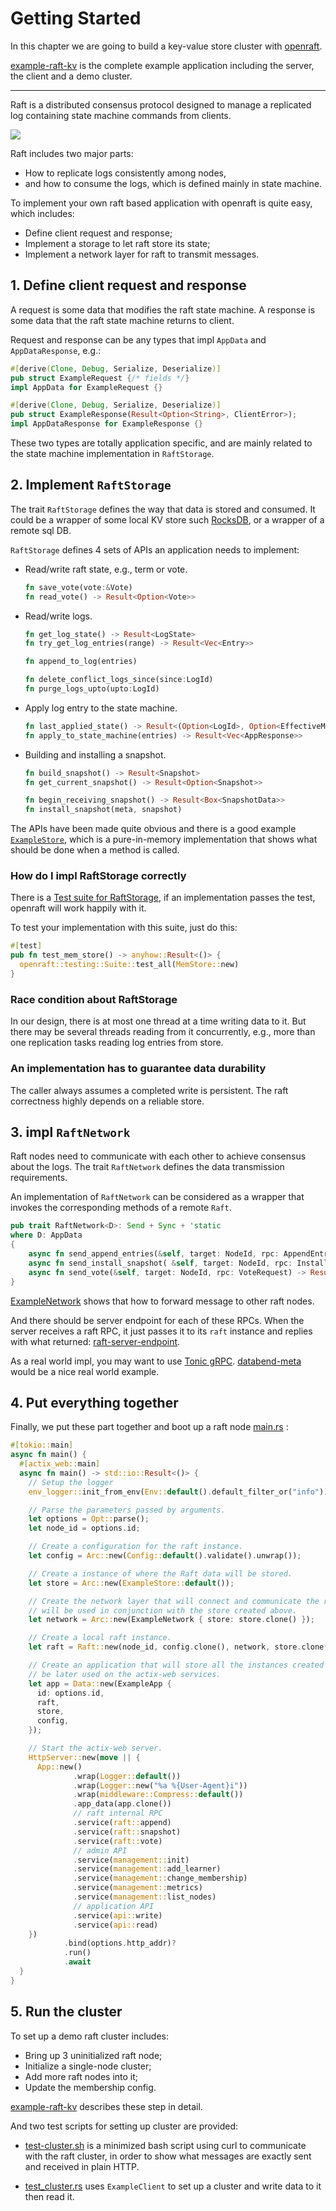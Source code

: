 # Getting Started

In this chapter we are going to build a key-value store cluster with [openraft](https://github.com/datafuselabs/openraft).

[example-raft-kv](https://github.com/datafuselabs/openraft/tree/main/example-raft-kv)
is the complete example application including the server, the client and a demo cluster.

---

Raft is a distributed consensus protocol designed to manage a replicated log containing state machine commands from clients.

<p>
    <img style="max-width:600px;" src="./images/raft-overview.png"/>
</p>


Raft includes two major parts:

- How to replicate logs consistently among nodes,
- and how to consume the logs, which is defined mainly in state machine.

To implement your own raft based application with openraft is quite easy, which
includes:

- Define client request and response;
- Implement a storage to let raft store its state;
- Implement a network layer for raft to transmit messages.

## 1. Define client request and response

A request is some data that modifies the raft state machine.
A response is some data that the raft state machine returns to client.

Request and response can be any types that impl `AppData` and `AppDataResponse`,
e.g.:

```rust
#[derive(Clone, Debug, Serialize, Deserialize)]
pub struct ExampleRequest {/* fields */}
impl AppData for ExampleRequest {}

#[derive(Clone, Debug, Serialize, Deserialize)]
pub struct ExampleResponse(Result<Option<String>, ClientError>);
impl AppDataResponse for ExampleResponse {}
```

These two types are totally application specific, and are mainly related to the
state machine implementation in `RaftStorage`.


## 2. Implement `RaftStorage`

The trait `RaftStorage` defines the way that data is stored and consumed.
It could be a wrapper of some local KV store such [RocksDB](https://docs.rs/rocksdb/latest/rocksdb/),
or a wrapper of a remote sql DB.

`RaftStorage` defines 4 sets of APIs an application needs to implement:

- Read/write raft state, e.g., term or vote.
    ```rust
    fn save_vote(vote:&Vote)
    fn read_vote() -> Result<Option<Vote>>
    ```

- Read/write logs.
    ```rust
    fn get_log_state() -> Result<LogState>
    fn try_get_log_entries(range) -> Result<Vec<Entry>>

    fn append_to_log(entries)

    fn delete_conflict_logs_since(since:LogId)
    fn purge_logs_upto(upto:LogId)
    ```

- Apply log entry to the state machine.
    ```rust
    fn last_applied_state() -> Result<(Option<LogId>, Option<EffectiveMembership>)>
    fn apply_to_state_machine(entries) -> Result<Vec<AppResponse>>
    ```

- Building and installing a snapshot.
    ```rust
    fn build_snapshot() -> Result<Snapshot>
    fn get_current_snapshot() -> Result<Option<Snapshot>>

    fn begin_receiving_snapshot() -> Result<Box<SnapshotData>>
    fn install_snapshot(meta, snapshot)
    ```

The APIs have been made quite obvious and there is a good example
[`ExampleStore`](https://github.com/datafuselabs/openraft/blob/main/example-raft-kv/src/store/mod.rs),
which is a pure-in-memory implementation that shows what should be done when a
method is called.


### How do I impl RaftStorage correctly

There is a [Test suite for RaftStorage](https://github.com/datafuselabs/openraft/blob/main/memstore/src/test.rs),
if an implementation passes the test, openraft will work happily with it.

To test your implementation with this suite, just do this:

```rust
#[test]
pub fn test_mem_store() -> anyhow::Result<()> {
  openraft::testing::Suite::test_all(MemStore::new)
}
```

### Race condition about RaftStorage

In our design, there is at most one thread at a time writing data to it.
But there may be several threads reading from it concurrently,
e.g., more than one replication tasks reading log entries from store.


### An implementation has to guarantee data durability

The caller always assumes a completed write is persistent.
The raft correctness highly depends on a reliable store.


## 3. impl `RaftNetwork`

Raft nodes need to communicate with each other to achieve consensus about the
logs.
The trait `RaftNetwork` defines the data transmission requirements.

An implementation of `RaftNetwork` can be considered as a wrapper that invokes the
corresponding methods of a remote `Raft`.

```rust
pub trait RaftNetwork<D>: Send + Sync + 'static
where D: AppData
{
    async fn send_append_entries(&self, target: NodeId, rpc: AppendEntriesRequest<D>) -> Result<AppendEntriesResponse>;
    async fn send_install_snapshot( &self, target: NodeId, rpc: InstallSnapshotRequest,) -> Result<InstallSnapshotResponse>;
    async fn send_vote(&self, target: NodeId, rpc: VoteRequest) -> Result<VoteResponse>;
}
```

[ExampleNetwork](https://github.com/datafuselabs/openraft/blob/main/example-raft-kv/src/network/raft.rs)
shows that how to forward message to other raft nodes.

And there should be server endpoint for each of these RPCs.
When the server receives a raft RPC, it just passes it to its `raft` instance and replies with what returned:
[raft-server-endpoint](https://github.com/datafuselabs/openraft/blob/main/example-raft-kv/src/network/raft.rs).

As a real world impl, you may want to use [Tonic gRPC](https://github.com/hyperium/tonic).
[databend-meta](https://github.com/datafuselabs/databend/blob/6603392a958ba8593b1f4b01410bebedd484c6a9/metasrv/src/network.rs#L89) would be a nice real world example.


## 4. Put everything together

Finally, we put these part together and boot up a raft node
[main.rs](https://github.com/datafuselabs/openraft/blob/main/example-raft-kv/src/bin/main.rs)
:

```rust
#[tokio::main]
async fn main() {
  #[actix_web::main]
  async fn main() -> std::io::Result<()> {
    // Setup the logger
    env_logger::init_from_env(Env::default().default_filter_or("info"));

    // Parse the parameters passed by arguments.
    let options = Opt::parse();
    let node_id = options.id;

    // Create a configuration for the raft instance.
    let config = Arc::new(Config::default().validate().unwrap());

    // Create a instance of where the Raft data will be stored.
    let store = Arc::new(ExampleStore::default());

    // Create the network layer that will connect and communicate the raft instances and
    // will be used in conjunction with the store created above.
    let network = Arc::new(ExampleNetwork { store: store.clone() });

    // Create a local raft instance.
    let raft = Raft::new(node_id, config.clone(), network, store.clone());

    // Create an application that will store all the instances created above, this will
    // be later used on the actix-web services.
    let app = Data::new(ExampleApp {
      id: options.id,
      raft,
      store,
      config,
    });

    // Start the actix-web server.
    HttpServer::new(move || {
      App::new()
              .wrap(Logger::default())
              .wrap(Logger::new("%a %{User-Agent}i"))
              .wrap(middleware::Compress::default())
              .app_data(app.clone())
              // raft internal RPC
              .service(raft::append)
              .service(raft::snapshot)
              .service(raft::vote)
              // admin API
              .service(management::init)
              .service(management::add_learner)
              .service(management::change_membership)
              .service(management::metrics)
              .service(management::list_nodes)
              // application API
              .service(api::write)
              .service(api::read)
    })
            .bind(options.http_addr)?
            .run()
            .await
  }
}

```

## 5. Run the cluster

To set up a demo raft cluster includes:
- Bring up 3 uninitialized raft node;
- Initialize a single-node cluster;
- Add more raft nodes into it;
- Update the membership config.

[example-raft-kv](https://github.com/datafuselabs/openraft/tree/main/example-raft-kv) describes these step in detail.

And two test scripts for setting up cluster are provided:

- [test-cluster.sh](https://github.com/datafuselabs/openraft/blob/main/example-raft-kv/test-cluster.sh)
  is a minimized bash script using curl to communicate with the raft cluster,
  in order to show what messages are exactly sent and received in plain HTTP. 

- [test_cluster.rs](https://github.com/datafuselabs/openraft/blob/main/example-raft-kv/tests/cluster/test_cluster.rs)
  uses `ExampleClient` to set up a cluster and write data to it then read it.



